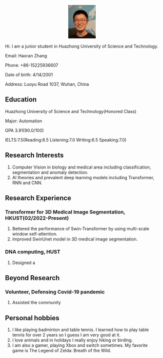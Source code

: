<div align=center>
<img src="mypic.jpg" width="90"/>
</div>

Hi. I am a junior student in Huazhong University of Science and Technology.

Email: Haoran Zhang
     
Phone: +86-15225936607
    
Date of birth: 4/14/2001
              
Address: Luoyu Road 1037, Wuhan, China

## Education
Huazhong University of Science and Technology(Honored Class)

Major: Automation

GPA 3.91(90.0/100) 

IELTS:7.5(Reading:8.5 Listening:7.0 Writing:6.5 Speaking:7.0)

## Research Interests
1. Computer Vision in biology and medical area including classification, segmentation and anomaly detection. 
2. AI theories and prevalent deep learning models including Transformer, RNN and CNN.

## Research Experience
### Transformer for 3D Medical Image Segmentation, HKUST(02/2022-Present)
1. Bettered the performance of Swin-Transformer by using multi-scale window self-attention.
2. Improved SwinUnet model in 3D medical image segmentation.

### DNA computing, HUST
1. Designed a 

## Beyond Research

### Volunteer, Defensing Covid-19 pandemic
1. Assisted the community

## Personal hobbies
1. I like playing badminton and table tennis. I learned how to play table tennis for over 2 years so I guess I am very good at it. 
2. I love animals and in holidays I really enjoy hiking or birding. 
3. I am also a gamer, playing Xbox and switch sometimes. My favorite game is The Legend of Zelda: Breath of the Wild.



